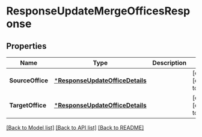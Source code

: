 # ResponseUpdateMergeOfficesResponse

## Properties
Name | Type | Description | Notes
------------ | ------------- | ------------- | -------------
**SourceOffice** | [***ResponseUpdateOfficeDetails**](response.UpdateOfficeDetails.md) |  | [optional] [default to null]
**TargetOffice** | [***ResponseUpdateOfficeDetails**](response.UpdateOfficeDetails.md) |  | [optional] [default to null]

[[Back to Model list]](../README.md#documentation-for-models) [[Back to API list]](../README.md#documentation-for-api-endpoints) [[Back to README]](../README.md)



